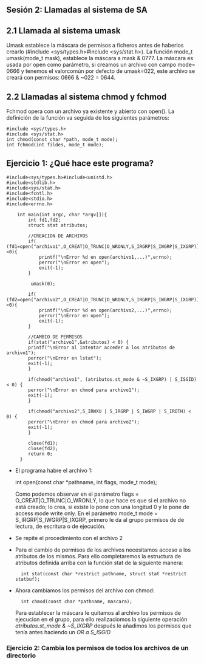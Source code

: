## Sesión 2: Llamadas al sistema de SA

## 2.1 Llamada al sistema umask

Umask establece la máscara de permisos a ficheros antes de haberlos crearlo (#include <sys/types.h>#include <sys/stat.h>). La función mode_t umask(mode_t mask), establece la máscara
a mask & 0777. La máscara es usada por open como parámetro, si creamos un archivo con campo mode= 0666  y tenemos el valorcomún por defecto de umask=022, este archivo se creará con permisos: 0666 & ~022 = 0644.

## 2.2 Llamadas al sistema chmod y fchmod

Fchmod opera con un archivo ya existente y abierto con open(). La definición de la función va seguida de los siguientes parámetros:

    #include <sys/types.h>
    #include <sys/stat.h>
    int chmod(const char *path, mode_t mode);
    int fchmod(int fildes, mode_t mode);

## Ejercicio 1: ¿Qué hace este programa?

    #include<sys/types.h>#include<unistd.h>
    #include<stdlib.h>
    #include<sys/stat.h>
    #include<fcntl.h>
    #include<stdio.h>
    #include<errno.h>
    
        int main(int argc, char *argv[]){
            int fd1,fd2;
            struct stat atributos;
        
            //CREACION DE ARCHIVOS
            if( (fd1=open("archivo1",O_CREAT|O_TRUNC|O_WRONLY,S_IRGRP|S_IWGRP|S_IXGRP))<0){
                printf("\nError %d en open(archivo1,...)",errno);
                perror("\nError en open");
                exit(-1);
            }
            
             umask(0);
             
            if( (fd2=open("archivo2",O_CREAT|O_TRUNC|O_WRONLY,S_IRGRP|S_IWGRP|S_IXGRP))<0){
                printf("\nError %d en open(archivo2,...)",errno);
                perror("\nError en open");
                exit(-1);
            }
            
            //CAMBIO DE PERMISOS
            if(stat("archivo1",&atributos) < 0) {
            printf("\nError al intentar acceder a los atributos de archivo1");
            perror("\nError en lstat");
            exit(-1);
            }
            
            if(chmod("archivo1", (atributos.st_mode & ~S_IXGRP) | S_ISGID) < 0) {
            perror("\nError en chmod para archivo1");
            exit(-1);
            }
            
            if(chmod("archivo2",S_IRWXU | S_IRGRP | S_IWGRP | S_IROTH) < 0) {
            perror("\nError en chmod para archivo2");
            exit(-1);
            }
            
            close(fd1);
            close(fd2);
            return 0;
         }
            
* El programa habre el archivo 1:

    int open(const char *pathname, int flags, mode_t mode);

    Como podemos observar en el parámetro flags = O_CREAT|O_TRUNC|O_WRONLY, lo que hace es que si el archivo no está creado; lo crea, si existe lo pone con una       longitud 0 y le pone de access mode write only. En el parámetro mode_t mode = S_IRGRP|S_IWGRP|S_IXGRP, primero le da al grupo permisos de de lectura, de           escritura o de ejecución.

* Se repite el procedimiento con el archivo 2

* Para el cambio de permisos de los archivos necesitamos acceso a los atributos de los mismos. Para ello completaremos la estructura de atributos definida arriba con la función stat de la siguiente manera:

        int stat(const char *restrict pathname, struct stat *restrict statbuf);
    
* Ahora cambiamos los permisos del archivo con chmod:

        int chmod(const char *pathname, mascara);

    Para establecer la máscara le quitamos al archivo los permisos de ejecucion en el grupo, para ello realizaciomos la siguiente operación *atributos.st_mode &       ~S_IXGRP* después le añadimos los permisos que tenía antes haciendo un *OR a S_ISGID*

### Ejercicio 2: Cambia los permisos de todos los archivos de un directorio



            
            
            
            
            
            
            
            
            
